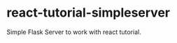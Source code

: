 react-tutorial-simpleserver
===========================

Simple Flask Server to work with react tutorial. 
